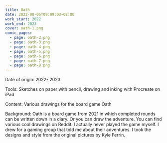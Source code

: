 ```yaml
---
title: Oath
date: 2022-08-05T09:09:03+02:00
work_start: 2022
work_end: 2023
cover: oath-1.png
comic_pages:
  - page: oath-2.png
  - page: oath-3.png
  - page: oath-4.png
  - page: oath-5.png
  - page: oath-6.png
  - page: oath-7.png
  - page: oath-8.png
---
```

Date of origin: 2022- 2023

Tools: Sketches on paper with pencil, drawing and inking with Procreate on iPad

Content: Various drawings for the board game Oath

Background: Oath is a board game from 2021 in which completed rounds can be written down in a diary. Or you can draw the adventure. You can find various cool drawings on Reddit. I actually never played the game myself. I drew for a gaming group that told me about their adventures. I took the designs and style from the original pictures by Kyle Ferrin.
